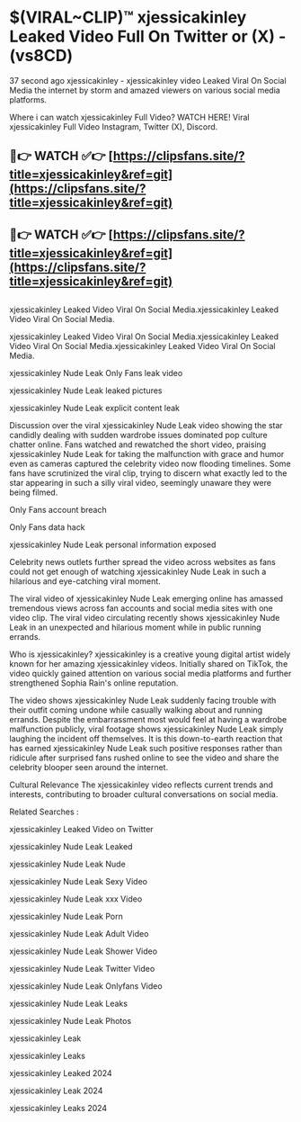 # $(VIRAL~CLIP)™ xjessicakinley Leaked Video Full On Twitter or (X) -(vs8CD)
37 second ago xjessicakinley - xjessicakinley video Leaked Viral On Social Media the internet by storm and amazed viewers on various social media platforms.

Where i can watch xjessicakinley Full Video? WATCH HERE! Viral xjessicakinley Full Video Instagram, Twitter (X), Discord.

## 🔴👉 WATCH ✅👉 [https://clipsfans.site/?title=xjessicakinley&ref=git](https://clipsfans.site/?title=xjessicakinley&ref=git)
## 🔴👉 WATCH ✅👉 [https://clipsfans.site/?title=xjessicakinley&ref=git](https://clipsfans.site/?title=xjessicakinley&ref=git)
##
xjessicakinley Leaked Video Viral On Social Media.xjessicakinley Leaked Video Viral On Social Media.

xjessicakinley Leaked Video Viral On Social Media.xjessicakinley Leaked Video Viral On Social Media.xjessicakinley Leaked Video Viral On Social Media.

xjessicakinley Nude Leak Only Fans leak video

xjessicakinley Nude Leak leaked pictures

xjessicakinley Nude Leak explicit content leak

Discussion over the viral xjessicakinley Nude Leak video showing the star candidly dealing with sudden wardrobe issues dominated pop culture chatter online. Fans watched and rewatched the short video, praising xjessicakinley Nude Leak for taking the malfunction with grace and humor even as cameras captured the celebrity video now flooding timelines. Some fans have scrutinized the viral clip, trying to discern what exactly led to the star appearing in such a silly viral video, seemingly unaware they were being filmed.


Only Fans account breach

Only Fans data hack

xjessicakinley Nude Leak personal information exposed

Celebrity news outlets further spread the video across websites as fans could not get enough of watching xjessicakinley Nude Leak in such a hilarious and eye-catching viral moment.


The viral video of xjessicakinley Nude Leak emerging online has amassed tremendous views across fan accounts and social media sites with one video clip. The viral video circulating recently shows xjessicakinley Nude Leak in an unexpected and hilarious moment while in public running errands.


Who is xjessicakinley? xjessicakinley is a creative young digital artist widely known for her amazing xjessicakinley videos. Initially shared on TikTok, the video quickly gained attention on various social media platforms and further strengthened Sophia Rain's online reputation.

The video shows xjessicakinley Nude Leak suddenly facing trouble with their outfit coming undone while casually walking about and running errands. Despite the embarrassment most would feel at having a wardrobe malfunction publicly, viral footage shows xjessicakinley Nude Leak simply laughing the incident off themselves. It is this down-to-earth reaction that has earned xjessicakinley Nude Leak such positive responses rather than ridicule after surprised fans rushed online to see the video and share the celebrity blooper seen around the internet.

Cultural Relevance The xjessicakinley video reflects current trends and interests, contributing to broader cultural conversations on social media.

Related Searches :

xjessicakinley Leaked Video on Twitter

xjessicakinley Nude Leak Leaked

xjessicakinley Nude Leak Nude

xjessicakinley Nude Leak Sexy Video

xjessicakinley Nude Leak xxx Video

xjessicakinley Nude Leak Porn

xjessicakinley Nude Leak Adult Video

xjessicakinley Nude Leak Shower Video

xjessicakinley Nude Leak Twitter Video

xjessicakinley Nude Leak Onlyfans Video

xjessicakinley Nude Leak Leaks

xjessicakinley Nude Leak Photos

xjessicakinley Leak

xjessicakinley Leaks

xjessicakinley Leaked 2024

xjessicakinley Leak 2024

xjessicakinley Leaks 2024
